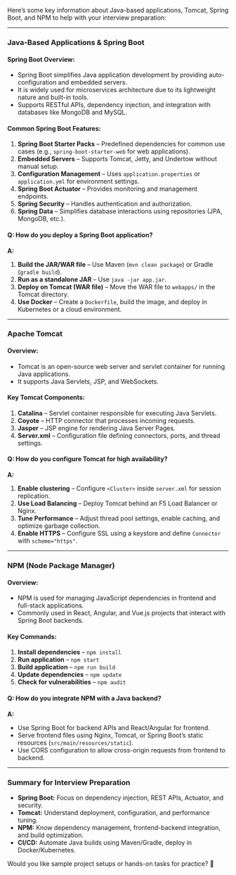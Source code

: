 Here’s some key information about Java-based applications, Tomcat, Spring Boot, and NPM to help with your interview preparation:  

---

### **Java-Based Applications & Spring Boot**
#### **Spring Boot Overview:**
- Spring Boot simplifies Java application development by providing auto-configuration and embedded servers.
- It is widely used for microservices architecture due to its lightweight nature and built-in tools.
- Supports RESTful APIs, dependency injection, and integration with databases like MongoDB and MySQL.

#### **Common Spring Boot Features:**
1. **Spring Boot Starter Packs** – Predefined dependencies for common use cases (e.g., `spring-boot-starter-web` for web applications).
2. **Embedded Servers** – Supports Tomcat, Jetty, and Undertow without manual setup.
3. **Configuration Management** – Uses `application.properties` or `application.yml` for environment settings.
4. **Spring Boot Actuator** – Provides monitoring and management endpoints.
5. **Spring Security** – Handles authentication and authorization.
6. **Spring Data** – Simplifies database interactions using repositories (JPA, MongoDB, etc.).

#### **Q: How do you deploy a Spring Boot application?**
**A:**  
1. **Build the JAR/WAR file** – Use Maven (`mvn clean package`) or Gradle (`gradle build`).  
2. **Run as a standalone JAR** – Use `java -jar app.jar`.  
3. **Deploy on Tomcat (WAR file)** – Move the WAR file to `webapps/` in the Tomcat directory.  
4. **Use Docker** – Create a `Dockerfile`, build the image, and deploy in Kubernetes or a cloud environment.  

---

### **Apache Tomcat**
#### **Overview:**
- Tomcat is an open-source web server and servlet container for running Java applications.
- It supports Java Servlets, JSP, and WebSockets.

#### **Key Tomcat Components:**
1. **Catalina** – Servlet container responsible for executing Java Servlets.
2. **Coyote** – HTTP connector that processes incoming requests.
3. **Jasper** – JSP engine for rendering Java Server Pages.
4. **Server.xml** – Configuration file defining connectors, ports, and thread settings.

#### **Q: How do you configure Tomcat for high availability?**
**A:**  
1. **Enable clustering** – Configure `<Cluster>` inside `server.xml` for session replication.  
2. **Use Load Balancing** – Deploy Tomcat behind an F5 Load Balancer or Nginx.  
3. **Tune Performance** – Adjust thread pool settings, enable caching, and optimize garbage collection.  
4. **Enable HTTPS** – Configure SSL using a keystore and define `Connector` with `scheme="https"`.  

---

### **NPM (Node Package Manager)**
#### **Overview:**
- NPM is used for managing JavaScript dependencies in frontend and full-stack applications.
- Commonly used in React, Angular, and Vue.js projects that interact with Spring Boot backends.

#### **Key Commands:**
1. **Install dependencies** – `npm install`  
2. **Run application** – `npm start`  
3. **Build application** – `npm run build`  
4. **Update dependencies** – `npm update`  
5. **Check for vulnerabilities** – `npm audit`  

#### **Q: How do you integrate NPM with a Java backend?**
**A:**  
- Use Spring Boot for backend APIs and React/Angular for frontend.
- Serve frontend files using Nginx, Tomcat, or Spring Boot’s static resources (`src/main/resources/static`).
- Use CORS configuration to allow cross-origin requests from frontend to backend.

---

### **Summary for Interview Preparation**
- **Spring Boot:** Focus on dependency injection, REST APIs, Actuator, and security.
- **Tomcat:** Understand deployment, configuration, and performance tuning.
- **NPM:** Know dependency management, frontend-backend integration, and build optimization.
- **CI/CD:** Automate Java builds using Maven/Gradle, deploy in Docker/Kubernetes.

Would you like sample project setups or hands-on tasks for practice? 🚀
